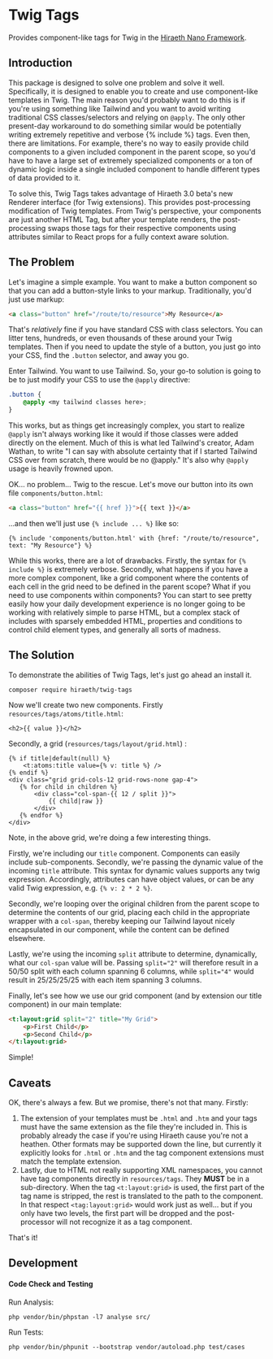 # Twig Tags

Provides component-like tags for Twig in the [Hiraeth Nano Framework](https://hiraeth.dev).

## Introduction

This package is designed to solve one problem and solve it well.  Specifically, it is designed to enable you to create and use component-like templates in Twig.  The main reason you'd probably want to do this is if you're using something like Tailwind and you want to avoid writing traditional CSS classes/selectors and relying on `@apply`.  The only other present-day workaround to do something similar would be potentially writing extremely repetitive and verbose {% include %} tags.  Even then, there are limitations.  For example, there's no way to easily provide child components to a given included component in the parent scope, so you'd have to have a large set of extremely specialized components or a ton of dynamic logic inside a single included component to handle different types of data provided to it.

To solve this, Twig Tags takes advantage of Hiraeth 3.0 beta's new Renderer interface (for Twig extensions).  This provides post-processing modification of Twig templates.  From Twig's perspective, your components are just another HTML Tag, but after your template renders, the post-processing swaps those tags for their respective components using attributes similar to React props for a fully context aware solution.

## The Problem

Let's imagine a simple example.  You want to make a button component so that you can add a button-style links to your markup.  Traditionally, you'd just use markup:

```html
<a class="button" href="/route/to/resource">My Resource</a>
```

That's _relatively_ fine if you have standard CSS with class selectors.  You can litter tens, hundreds, or even thousands of these around your Twig templates.  Then if you need to update the style of a button, you just go into your CSS, find the `.button` selector, and away you go.

Enter Tailwind.  You want to use Tailwind.  So, your go-to solution is going to be to just modify your CSS to use the `@apply` directive:

```css
.button {
    @apply <my tailwind classes here>;
}
```

This works, but as things get increasingly complex, you start to realize `@apply` isn't always working like it would if those classes were added directly on the element.  Much of this is what led Tailwind's creator, Adam Wathan, to write "I can say with absolute certainty that if I started Tailwind CSS over from scratch, there would be no @apply."  It's also why `@apply` usage is heavily frowned upon.

OK... no problem... Twig to the rescue.  Let's move our button into its own file `components/button.html`:

```html
<a class="button" href="{{ href }}">{{ text }}</a>
```

...and then we'll just use `{% include ... %}` like so:

```twig
{% include 'components/button.html' with {href: "/route/to/resource", text: "My Resource"} %}
```

While this works, there are a lot of drawbacks.  Firstly, the syntax for `{% include %}` is extremely verbose.  Secondly, what happens if you have a more complex component, like a grid component where the contents of each cell in the grid need to be defined in the parent scope?  What if you need to use components within components?  You can start to see pretty easily how your daily development experience is no longer going to be working with relatively simple to parse HTML, but a complex stack of includes with sparsely embedded HTML, properties and conditions to control child element types, and generally all sorts of madness.

## The Solution

To demonstrate the abilities of Twig Tags, let's just go ahead an install it.

```
composer require hiraeth/twig-tags
```

Now we'll create two new components.  Firstly `resources/tags/atoms/title.html`:

```twig
<h2>{{ value }}</h2>
```

Secondly, a grid (`resources/tags/layout/grid.html`) :

```twig
{% if title|default(null) %}
    <t:atoms:title value={% v: title %} />
{% endif %}
<div class="grid grid-cols-12 grid-rows-none gap-4">
   {% for child in children %}
       <div class="col-span-{{ 12 / split }}">
           {{ child|raw }}
       </div>
   {% endfor %}
</div>
```

Note, in the above grid, we're doing a few interesting things.

Firstly, we're including our `title` component.  Components can easily include sub-components.  Secondly, we're passing the dynamic value of the incoming `title` attribute.  This syntax for dynamic values supports any twig expression.  Accordingly, attributes can have object values, or can be any valid Twig expression, e.g. `{% v: 2 * 2 %}`.

Secondly, we're looping over the original children from the parent scope to determine the contents of our grid, placing each child in the appropriate wrapper with a `col-span`, thereby keeping our Tailwind layout nicely encapsulated in our component, while the content can be defined elsewhere.

Lastly, we're using the incoming `split` attribute to determine, dynamically, what our `col-span` value will be.  Passing `split="2"` will therefore result in a 50/50 split with each column spanning 6 columns, while `split="4"` would result in 25/25/25/25 with each item spanning 3 columns.

Finally, let's see how we use our grid component (and by extension our title component) in our main template:

```html
<t:layout:grid split="2" title="My Grid">
    <p>First Child</p>
    <p>Second Child</p>
</t:layout:grid>
```

Simple!

## Caveats

OK, there's always a few.  But we promise, there's not that many.  Firstly:

1. The extension of your templates must be `.html` and `.htm` and your tags must have the same extension as the file they're included in.  This is probably already the case if you're using Hiraeth cause you're not a heathen.  Other formats may be supported down the line, but currently it explicitly looks for `.html` or `.htm` and the tag component extensions must match the template extension.
2. Lastly, due to HTML not really supporting XML namespaces, you cannot have tag components directly in `resources/tags`.  They **MUST** be in a sub-directory.  When the tag `<t:layout:grid>` is used, the first part of the tag name is stripped, the rest is translated to the path to the component.  In that respect `<tag:layout:grid>` would work just as well... but if you only have two levels, the first part will be dropped and the post-processor will not recognize it as a tag component.

That's it!

## Development

#### Code Check and Testing

Run Analysis:

```
php vendor/bin/phpstan -l7 analyse src/
```

Run Tests:

```
php vendor/bin/phpunit --bootstrap vendor/autoload.php test/cases
```
